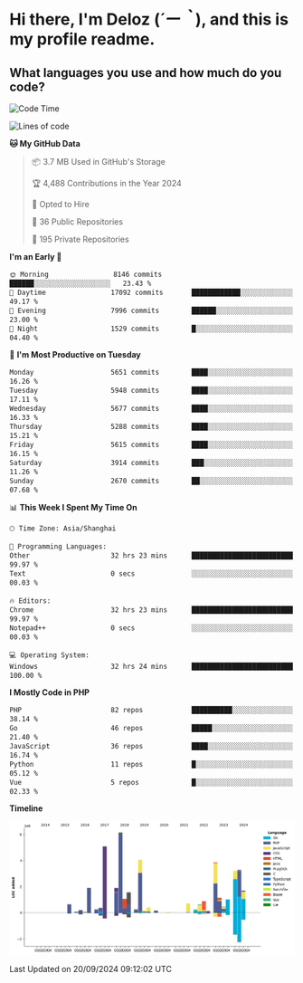 # **Hi there, I'm Deloz (*´ー｀*), and this is my profile readme.**

## **What languages you use and how much do you code?**

<!--START_SECTION:waka-->
![Code Time](http://img.shields.io/badge/Code%20Time-4%2C678%20hrs%2024%20mins-blue)

![Lines of code](https://img.shields.io/badge/From%20Hello%20World%20I%27ve%20Written-41.7%20million%20lines%20of%20code-blue)

**🐱 My GitHub Data** 

> 📦 3.7 MB Used in GitHub's Storage 
 > 
> 🏆 4,488 Contributions in the Year 2024
 > 
> 💼 Opted to Hire
 > 
> 📜 36 Public Repositories 
 > 
> 🔑 195 Private Repositories 
 > 
**I'm an Early 🐤** 

```text
🌞 Morning                8146 commits        ██████░░░░░░░░░░░░░░░░░░░   23.43 % 
🌆 Daytime                17092 commits       ████████████░░░░░░░░░░░░░   49.17 % 
🌃 Evening                7996 commits        ██████░░░░░░░░░░░░░░░░░░░   23.00 % 
🌙 Night                  1529 commits        █░░░░░░░░░░░░░░░░░░░░░░░░   04.40 % 
```
📅 **I'm Most Productive on Tuesday** 

```text
Monday                   5651 commits        ████░░░░░░░░░░░░░░░░░░░░░   16.26 % 
Tuesday                  5948 commits        ████░░░░░░░░░░░░░░░░░░░░░   17.11 % 
Wednesday                5677 commits        ████░░░░░░░░░░░░░░░░░░░░░   16.33 % 
Thursday                 5288 commits        ████░░░░░░░░░░░░░░░░░░░░░   15.21 % 
Friday                   5615 commits        ████░░░░░░░░░░░░░░░░░░░░░   16.15 % 
Saturday                 3914 commits        ███░░░░░░░░░░░░░░░░░░░░░░   11.26 % 
Sunday                   2670 commits        ██░░░░░░░░░░░░░░░░░░░░░░░   07.68 % 
```


📊 **This Week I Spent My Time On** 

```text
🕑︎ Time Zone: Asia/Shanghai

💬 Programming Languages: 
Other                    32 hrs 23 mins      █████████████████████████   99.97 % 
Text                     0 secs              ░░░░░░░░░░░░░░░░░░░░░░░░░   00.03 % 

🔥 Editors: 
Chrome                   32 hrs 23 mins      █████████████████████████   99.97 % 
Notepad++                0 secs              ░░░░░░░░░░░░░░░░░░░░░░░░░   00.03 % 

💻 Operating System: 
Windows                  32 hrs 24 mins      █████████████████████████   100.00 % 
```

**I Mostly Code in PHP** 

```text
PHP                      82 repos            ██████████░░░░░░░░░░░░░░░   38.14 % 
Go                       46 repos            █████░░░░░░░░░░░░░░░░░░░░   21.40 % 
JavaScript               36 repos            ████░░░░░░░░░░░░░░░░░░░░░   16.74 % 
Python                   11 repos            █░░░░░░░░░░░░░░░░░░░░░░░░   05.12 % 
Vue                      5 repos             █░░░░░░░░░░░░░░░░░░░░░░░░   02.33 % 
```



**Timeline**

![Lines of Code chart](https://raw.githubusercontent.com/deloz/deloz/main/assets/bar_graph.png)


 Last Updated on 20/09/2024 09:12:02 UTC
<!--END_SECTION:waka-->
